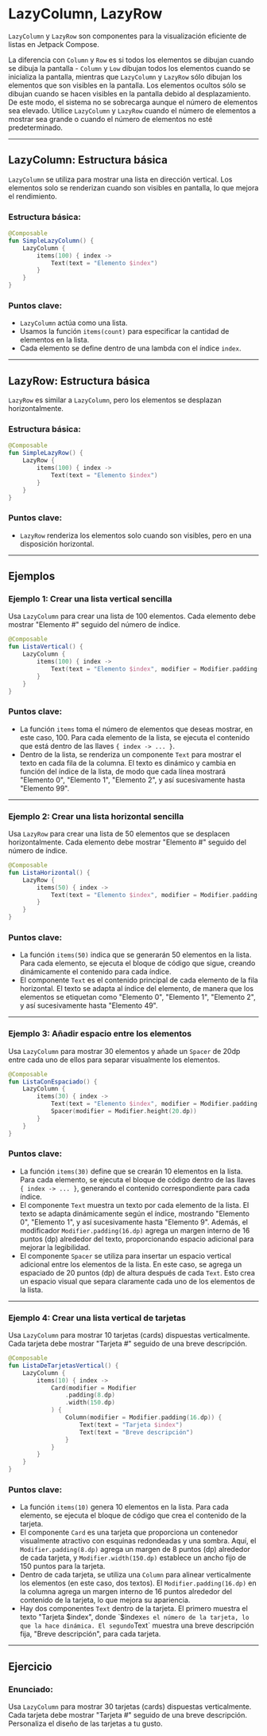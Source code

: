 # LazyColumn, LazyRow

`LazyColumn` y `LazyRow` son componentes para la visualización eficiente de listas en Jetpack Compose.

La diferencia con `Column` y `Row` es si todos los elementos se dibujan cuando se dibuja la pantalla - `Column` y `Low` dibujan todos los elementos cuando se inicializa la pantalla, mientras que `LazyColumn` y `LazyRow` sólo dibujan los elementos que son visibles en la pantalla. Los elementos ocultos sólo se dibujan cuando se hacen visibles en la pantalla debido al desplazamiento. De este modo, el sistema no se sobrecarga aunque el número de elementos sea elevado. Utilice `LazyColumn` y `LazyRow` cuando el número de elementos a mostrar sea grande o cuando el número de elementos no esté predeterminado.

---

## **LazyColumn: Estructura básica**

`LazyColumn` se utiliza para mostrar una lista en dirección vertical. Los elementos solo se renderizan cuando son visibles en pantalla, lo que mejora el rendimiento.

### Estructura básica:

```kotlin
@Composable
fun SimpleLazyColumn() {
    LazyColumn {
        items(100) { index ->
            Text(text = "Elemento $index")
        }
    }
}
```

### Puntos clave:
- `LazyColumn` actúa como una lista.
- Usamos la función `items(count)` para especificar la cantidad de elementos en la lista.
- Cada elemento se define dentro de una lambda con el índice `index`.

---

## **LazyRow: Estructura básica**

`LazyRow` es similar a `LazyColumn`, pero los elementos se desplazan horizontalmente.

### Estructura básica:

```kotlin
@Composable
fun SimpleLazyRow() {
    LazyRow {
        items(100) { index ->
            Text(text = "Elemento $index")
        }
    }
}
```

### Puntos clave:
- `LazyRow` renderiza los elementos solo cuando son visibles, pero en una disposición horizontal.

---

## **Ejemplos**

### **Ejemplo 1: Crear una lista vertical sencilla**
Usa `LazyColumn` para crear una lista de 100 elementos. Cada elemento debe mostrar "Elemento #" seguido del número de índice.
```kotlin
@Composable
fun ListaVertical() {
    LazyColumn {
        items(100) { index ->
            Text(text = "Elemento $index", modifier = Modifier.padding(16.dp))
        }
    }
}
```

### Puntos clave:
- La función `items` toma el número de elementos que deseas mostrar, en este caso, 100. Para cada elemento de la lista, se ejecuta el contenido que está dentro de las llaves `{ index -> ... }`.
- Dentro de la lista, se renderiza un componente `Text` para mostrar el texto en cada fila de la columna. El texto es dinámico y cambia en función del índice de la lista, de modo que cada línea mostrará "Elemento 0", "Elemento 1", "Elemento 2", y así sucesivamente hasta "Elemento 99".

---

### **Ejemplo 2: Crear una lista horizontal sencilla**
Usa `LazyRow` para crear una lista de 50 elementos que se desplacen horizontalmente. Cada elemento debe mostrar "Elemento #" seguido del número de índice.
```kotlin
@Composable
fun ListaHorizontal() {
    LazyRow {
        items(50) { index ->
            Text(text = "Elemento $index", modifier = Modifier.padding(16.dp))
        }
    }
}
```

### Puntos clave:
- La función `items(50)` indica que se generarán 50 elementos en la lista. Para cada elemento, se ejecuta el bloque de código que sigue, creando dinámicamente el contenido para cada índice.
- El componente `Text` es el contenido principal de cada elemento de la fila horizontal. El texto se adapta al índice del elemento, de manera que los elementos se etiquetan como "Elemento 0", "Elemento 1", "Elemento 2", y así sucesivamente hasta "Elemento 49".

---

### **Ejemplo 3: Añadir espacio entre los elementos**
Usa `LazyColumn` para mostrar 30 elementos y añade un `Spacer` de 20dp entre cada uno de ellos para separar visualmente los elementos.
```kotlin
@Composable
fun ListaConEspaciado() {
    LazyColumn {
        items(30) { index ->
            Text(text = "Elemento $index", modifier = Modifier.padding(16.dp))
            Spacer(modifier = Modifier.height(20.dp))
        }
    }
}
```

### Puntos clave:
- La función `items(30)` define que se crearán 10 elementos en la lista. Para cada elemento, se ejecuta el bloque de código dentro de las llaves `{ index -> ... }`, generando el contenido correspondiente para cada índice.
- El componente `Text` muestra un texto por cada elemento de la lista. El texto se adapta dinámicamente según el índice, mostrando "Elemento 0", "Elemento 1", y así sucesivamente hasta "Elemento 9". Además, el modificador `Modifier.padding(16.dp)` agrega un margen interno de 16 puntos (dp) alrededor del texto, proporcionando espacio adicional para mejorar la legibilidad.
- El componente `Spacer` se utiliza para insertar un espacio vertical adicional entre los elementos de la lista. En este caso, se agrega un espaciado de 20 puntos (dp) de altura después de cada `Text`. Esto crea un espacio visual que separa claramente cada uno de los elementos de la lista.

---

### **Ejemplo 4: Crear una lista vertical de tarjetas**
Usa `LazyColumn` para mostrar 10 tarjetas (cards) dispuestas verticalmente. Cada tarjeta debe mostrar "Tarjeta #" seguido de una breve descripción.
```kotlin
@Composable
fun ListaDeTarjetasVertical() {
    LazyColumn {
        items(10) { index ->
            Card(modifier = Modifier
                .padding(8.dp)
                .width(150.dp)
            ) {
                Column(modifier = Modifier.padding(16.dp)) {
                    Text(text = "Tarjeta $index")
                    Text(text = "Breve descripción")
                }
            }
        }
    }
}
```

### Puntos clave:
- La función `items(10)` genera 10 elementos en la lista. Para cada elemento, se ejecuta el bloque de código que crea el contenido de la tarjeta.
- El componente `Card` es una tarjeta que proporciona un contenedor visualmente atractivo con esquinas redondeadas y una sombra. Aquí, el `Modifier.padding(8.dp)` agrega un margen de 8 puntos (dp) alrededor de cada tarjeta, y `Modifier.width(150.dp)` establece un ancho fijo de 150 puntos para la tarjeta.
- Dentro de cada tarjeta, se utiliza una `Column` para alinear verticalmente los elementos (en este caso, dos textos). El `Modifier.padding(16.dp)` en la columna agrega un margen interno de 16 puntos alrededor del contenido de la tarjeta, lo que mejora su apariencia.
- Hay dos componentes `Text` dentro de la tarjeta. El primero muestra el texto "Tarjeta $index", donde `$index` es el número de la tarjeta, lo que la hace dinámica. El segundo `Text` muestra una breve descripción fija, "Breve descripción", para cada tarjeta.

---

## Ejercicio
### Enunciado:
Usa `LazyColumn` para mostrar 30 tarjetas (cards) dispuestas verticalmente. Cada tarjeta debe mostrar "Tarjeta #" seguido de una breve descripción. Personaliza el diseño de las tarjetas a tu gusto.
